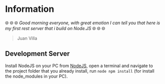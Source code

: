 # Information
:globe_with_meridians: :globe_with_meridians: :globe_with_meridians: *Good morning everyone, with great emotion I can tell you that here is my first rest server that i build on Node.JS* :globe_with_meridians: :globe_with_meridians: :globe_with_meridians:
> Juan Villa

## Development Server
Install NodeJS on your PC from [NodeJS](https://nodejs.org/en/), open a terminal and navigate to the project folder that you already install, run `node npm install` (for install the node_modules in your PC).